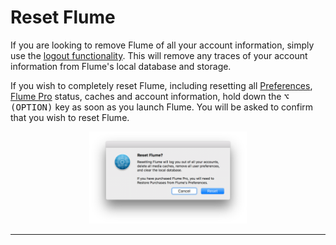 # Reset Flume

If you are looking to remove Flume of all your account information, simply use the [logout functionality](/getstarted/login.md). This will remove any traces of your account information from Flume's local database and storage.

If you wish to completely reset Flume, including resetting all [Preferences](/preferences/README.md), [Flume Pro](/preferences/flumepro.md) status, caches and account information, hold down the <kbd>⌥ (OPTION)</kbd> key as soon as you launch Flume. You will be asked to confirm that you wish to reset Flume.

<p style="text-align: center; margin-top: 1em;"><img src="/misc/assets/reset.png" width="50%" height="50%" /> </p>

------